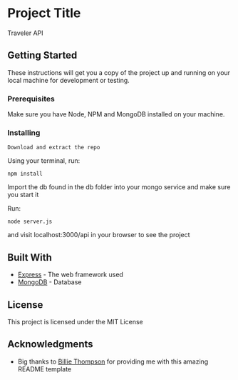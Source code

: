 # Project Title

Traveler API

## Getting Started

These instructions will get you a copy of the project up and running on your local machine for development or testing.

### Prerequisites

Make sure you have Node, NPM and MongoDB installed on your machine.

### Installing


```
Download and extract the repo
```

Using your terminal, run:

```
npm install
```

Import the db found in the db folder into your mongo service and make sure you start it

Run:

```
node server.js
```

and visit localhost:3000/api in your browser to see the project

## Built With

* [Express](http://expressjs.com/) - The web framework used
* [MongoDB](https://www.mongodb.com/) - Database

## License

This project is licensed under the MIT License

## Acknowledgments

* Big thanks to [Billie Thompson](https://gist.github.com/PurpleBooth) for providing me with this amazing README template

